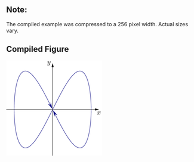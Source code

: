 Note:
-----

The compiled example was compressed to a 256
pixel width. Actual sizes vary.

Compiled Figure
---------------
![Example](Immersed_Not_Embedded_001.png)
